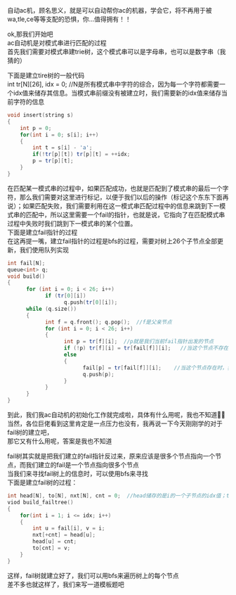 自动ac机，顾名思义，就是可以自动帮你ac的机器，学会它，将不再用于被wa,tle,ce等等支配的恐惧，你...值得拥有！！  

ok,那我们开始吧  
ac自动机是对模式串进行匹配的过程  
首先我们需要对模式串建trie树，这个模式串可以是字母串，也可以是数字串（我猜的）  
  
下面是建立tire树的一般代码  
int tr[N][26], idx = 0;    //N是所有模式串中字符的综合，因为每一个字符都需要一个idx值来储存其信息。当模式串前缀没有被建立时，我们需要新的idx值来储存当前字符的信息  
```cpp
void insert(string s)
{
    int p = 0;
    for(int i = 0; s[i]; i++)
    {
        int t = s[i] - 'a';
        if(!tr[p][t]) tr[p][t] = ++idx;
        p = tr[p][t];
    }
}
```
在匹配某一模式串的过程中，如果匹配成功，也就是匹配到了模式串的最后一个字符，那么我们需要对这里进行标记，以便于我们以后的操作（标记这个东东下面再说）；如果匹配失败，我们需要利用在这一模式串匹配过程中的信息来跳到下一模式串的匹配中，所以这里需要一个fail的指针，也就是说，它指向了在匹配模式串过程中失败时我们跳到下一模式串的某个位置。  
下面是建立fail指针的过程  
在这再提一嘴，建立fail指针的过程是bfs的过程，需要对树上26个子节点全部更新，我们使用队列实现  
```cpp
int fail[N];
queue<int> q;
void build()
{
	  for (int i = 0; i < 26; i++)
		    if (tr[0][i])
			      q.push(tr[0][i]);
	  while (q.size())
	  {
		    int f = q.front(); q.pop();  //f是父亲节点
		    for (int i = 0; i < 26; i++)
		    {
			      int p = tr[f][i];  //p就是我们当前fail指针出发的节点
			      if (!p) tr[f][i] = tr[fail[f]][i];   //当这个节点不存在时，我们把它更新一下
			      else
			      {
				        fail[p] = tr[fail[f]][i];    //当这个节点存在时，我们把它指向其树上父亲fail指向的节点对应的子节点
				        q.push(p);
			      }
		    }
	  }
}
```
到此，我们我ac自动机的初始化工作就完成啦，具体有什么用呢，我也不知道🤷‍♂️  
当然，各位巨佬看到这里肯定是一点压力也没有，我再说一下今天刚刚学的对于fail树的建立吧，  
那它又有什么用呢，答案是我也不知道  

fail树其实就是把我们建立的fail指针反过来，原来应该是很多个节点指向一个节点，而我们建立的fail是一个节点指向很多个节点  
当我们来寻找fail树上的信息时，可以使用bfs来寻找  
下面是建立fail树的过程：  
```cpp
int head[N], to[N], nxt[N], cnt = 0;  //head储存的是i的一个子节点的idx值；to储存第idx个fail指针的起点，反过来之后就是终点；nxt指向第idx个fail指针指向的上一个fail指针（一直到0）
viod build_failtree()
{
    for(int i = 1; i <= idx; i++)
    {
        int u = fail[i], v = i;
        nxt[+cnt] = head[u];
        head[u] = cnt;
        to[cnt] = v;
    }
}
```
这样，fail树就建立好了，我们可以用bfs来遍历树上的每个节点  
差不多也就这样了，我们来写一道模板题吧  

